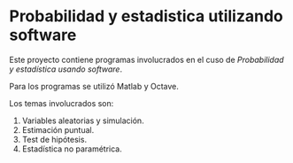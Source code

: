 # Probabilidad y estadistica utilizando software

Este proyecto contiene programas involucrados en el cuso de *Probabilidad y estadística usando software*.

Para los programas se utilizó Matlab y Octave.

Los temas involucrados son:
1. Variables aleatorias y simulación.
2. Estimación puntual.
3. Test de hipótesis.
4. Estadística no paramétrica.
